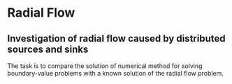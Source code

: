 # Radial Flow

## Investigation of radial flow caused by distributed sources and sinks

The task is to compare the solution of numerical method for solving boundary-value problems with a known solution of the radial flow problem.
